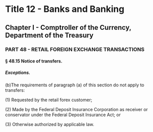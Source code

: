 
# Title 12 - Banks and Banking
## Chapter I - Comptroller of the Currency, Department of the Treasury
### PART 48 - RETAIL FOREIGN EXCHANGE TRANSACTIONS
#### § 48.15 Notice of transfers.
##### Exceptions.

(b)The requirements of paragraph (a) of this section do not apply to transfers:

(1) Requested by the retail forex customer;

(2) Made by the Federal Deposit Insurance Corporation as receiver or conservator under the Federal Deposit Insurance Act; or

(3) Otherwise authorized by applicable law.
